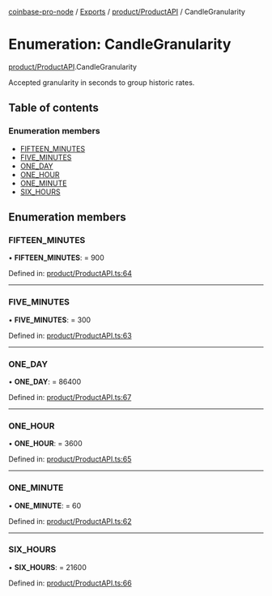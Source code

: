 [coinbase-pro-node](../../README.md) / [Exports](../../modules.md) / [product/ProductAPI](../../modules/product_productapi.md) / CandleGranularity

# Enumeration: CandleGranularity

[product/ProductAPI](../../modules/product_productapi.md).CandleGranularity

Accepted granularity in seconds to group historic rates.

## Table of contents

### Enumeration members

- [FIFTEEN_MINUTES](productapi.candlegranularity.md#fifteen_minutes)
- [FIVE_MINUTES](productapi.candlegranularity.md#five_minutes)
- [ONE_DAY](productapi.candlegranularity.md#one_day)
- [ONE_HOUR](productapi.candlegranularity.md#one_hour)
- [ONE_MINUTE](productapi.candlegranularity.md#one_minute)
- [SIX_HOURS](productapi.candlegranularity.md#six_hours)

## Enumeration members

### FIFTEEN_MINUTES

• **FIFTEEN_MINUTES**: = 900

Defined in: [product/ProductAPI.ts:64](https://github.com/bennycode/coinbase-pro-node/blob/bf1bcdd/src/product/ProductAPI.ts#L64)

---

### FIVE_MINUTES

• **FIVE_MINUTES**: = 300

Defined in: [product/ProductAPI.ts:63](https://github.com/bennycode/coinbase-pro-node/blob/bf1bcdd/src/product/ProductAPI.ts#L63)

---

### ONE_DAY

• **ONE_DAY**: = 86400

Defined in: [product/ProductAPI.ts:67](https://github.com/bennycode/coinbase-pro-node/blob/bf1bcdd/src/product/ProductAPI.ts#L67)

---

### ONE_HOUR

• **ONE_HOUR**: = 3600

Defined in: [product/ProductAPI.ts:65](https://github.com/bennycode/coinbase-pro-node/blob/bf1bcdd/src/product/ProductAPI.ts#L65)

---

### ONE_MINUTE

• **ONE_MINUTE**: = 60

Defined in: [product/ProductAPI.ts:62](https://github.com/bennycode/coinbase-pro-node/blob/bf1bcdd/src/product/ProductAPI.ts#L62)

---

### SIX_HOURS

• **SIX_HOURS**: = 21600

Defined in: [product/ProductAPI.ts:66](https://github.com/bennycode/coinbase-pro-node/blob/bf1bcdd/src/product/ProductAPI.ts#L66)
